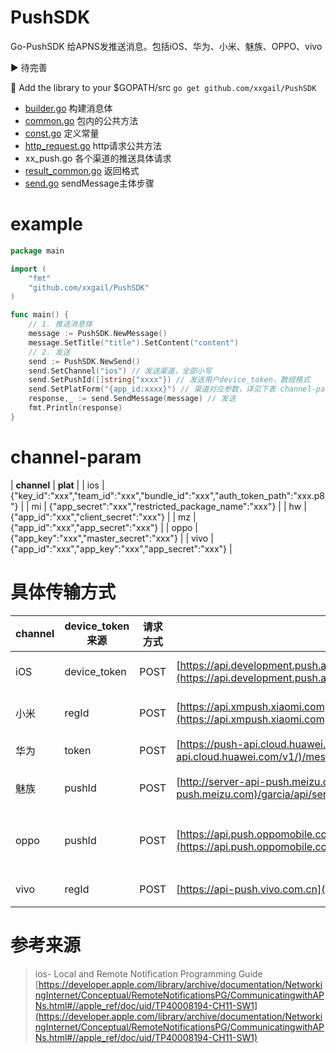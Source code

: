 # PushSDK
Go-PushSDK
给APNS发推送消息。包括iOS、华为、小米、魅族、OPPO、vivo

▶ 待完善

🍬 Add the library to your $GOPATH/src
`go get github.com/xxgail/PushSDK`

- [builder.go](https://github.com/xxgail/PushSDK/blob/master/builder.go) 构建消息体
- [common.go](https://github.com/xxgail/PushSDK/blob/master/common.go) 包内的公共方法
- [const.go](https://github.com/xxgail/PushSDK/blob/master/const.go) 定义常量
- [http_request.go](https://github.com/xxgail/PushSDK/blob/master/http_request.go) http请求公共方法
- xx_push.go 各个渠道的推送具体请求
- [result_common.go](https://github.com/xxgail/PushSDK/blob/master/result_common.go) 返回格式
- [send.go](https://github.com/xxgail/PushSDK/blob/master/send.go) sendMessage主体步骤

# example
```go
package main

import (
    "fmt"
	"github.com/xxgail/PushSDK"
)

func main() {
    // 1. 推送消息体
    message := PushSDK.NewMessage()
    message.SetTitle("title").SetContent("content")
    // 2. 发送
    send := PushSDK.NewSend()
    send.SetChannel("ios") // 发送渠道，全部小写
    send.SetPushId([]string{"xxxx"}) // 发送用户device_token，数组格式
    send.SetPlatForm("{app_id:xxxx}") // 渠道对应参数，详见下表 channel-param
    response,_ := send.SendMessage(message) // 发送
    fmt.Println(response)
}

```
# channel-param
| **channel** | **plat** |
| ios | {"key_id":"xxx","team_id":"xxx","bundle_id":"xxx","auth_token_path":"xxx.p8"} |
| mi | {"app_secret":"xxx","restricted_package_name":"xxx"} |
| hw | {"app_id":"xxx","client_secret":"xxx"} |
| mz | {"app_id":"xxx","app_secret":"xxx"} |
| oppo | {"app_key":"xxx","master_secret":"xxx"} |
| vivo | {"app_id":"xxx","app_key":"xxx","app_secret":"xxx"} |

# 具体传输方式
| **channel** | **device_token来源** | **请求方式** | **URL** | **Content-Type** | **request-header** | **消息体结构** | **device_token位置** |
| --- | --- | --- | --- | --- | --- | --- | --- |
| iOS | device_token | POST | [https://api.development.push.apple.com/3/device/](https://api.development.push.apple.com/3/device/)+token | application/json | "apns-topic":bundleID<br />"Authorization":"bearer "+ authtoken | json格式 | 连接到URL后面 |
| 小米 | regId | POST | [https://api.xmpush.xiaomi.com](https://api.xmpush.xiaomi.com)/v3/message/regid | application/x-www-form-urlencoded | "Authorization": appSecret | key:value格式 | 在消息体中，作为key传输 |
| 华为 | token | POST | [https://push-api.cloud.huawei.com/v1](https://push-api.cloud.huawei.com/v1/)/messages:send | application/json | "Authorization": "Bearer " + authtoken | json格式 | 在json消息体中，数组格式 |
| 魅族 | pushId | POST | [http://server-api-push.meizu.com](http://server-api-push.meizu.com)/garcia/api/server/push/varnished/pushByPushId | application/x-www-form-urlencoded | 没有token，消息体中有sign的key-value | key:value格式 | 在消息体中，作为key传输 |
| oppo | pushId | POST | [https://api.push.oppomobile.com](https://api.push.oppomobile.com)/server/v1/message/notification/unicast_batch | application/x-www-form-urlencoded | "auth_token": authtoken | key:value格式 | 在messages的json消息体中，分配到每个消息数组中 |
| vivo| regId | POST| [https://api-push.vivo.com.cn](https://api-push.vivo.com.cn)/message/send | application/json | "authToken" = authToken | json格式 | 在json消息体中 |


# 参考来源
> ios- Local and Remote Notification Programming Guide [https://developer.apple.com/library/archive/documentation/NetworkingInternet/Conceptual/RemoteNotificationsPG/CommunicatingwithAPNs.html#//apple_ref/doc/uid/TP40008194-CH11-SW1](https://developer.apple.com/library/archive/documentation/NetworkingInternet/Conceptual/RemoteNotificationsPG/CommunicatingwithAPNs.html#//apple_ref/doc/uid/TP40008194-CH11-SW1)
